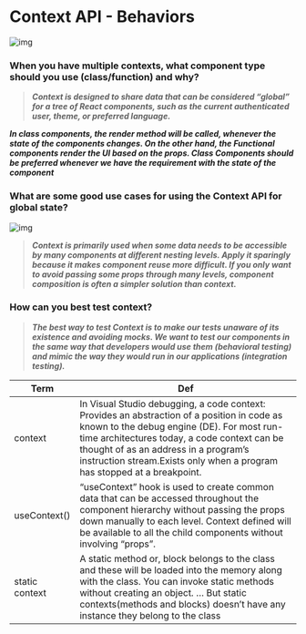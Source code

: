 # Context API - Behaviors
![img](https://miro.medium.com/max/1400/1*Yo1nkzOAMihE8Ia5O411PQ.jpeg)


### When you have multiple contexts, what component type should you use (class/function) and why?

> ***Context is designed to share data that can be considered “global” for a tree of React components, such as the current authenticated user, theme, or preferred language.***

***In class components, the render method will be called, whenever the state of the components changes. On the other hand, the Functional components render the UI based on the props. Class Components should be preferred whenever we have the requirement with the state of the component***

### What are some good use cases for using the Context API for global state?
![img](https://www.qed42.com/sites/default/files/inline-images/28.png)

> ***Context is primarily used when some data needs to be accessible by many components at different nesting levels. Apply it sparingly because it makes component reuse more difficult. If you only want to avoid passing some props through many levels, component composition is often a simpler solution than context.***

### How can you best test context?

> ***The best way to test Context is to make our tests unaware of its existence and avoiding mocks. We want to test our components in the same way that developers would use them (behavioral testing) and mimic the way they would run in our applications (integration testing).***

Term |	Def
-----|-----------
context	| In Visual Studio debugging, a code context: Provides an abstraction of a position in code as known to the debug engine (DE). For most run-time architectures today, a code context can be thought of as an address in a program’s instruction stream.Exists only when a program has stopped at a breakpoint.
useContext()| 	“useContext” hook is used to create common data that can be accessed throughout the component hierarchy without passing the props down manually to each level. Context defined will be available to all the child components without involving “props”.
static context| 	A static method or, block belongs to the class and these will be loaded into the memory along with the class. You can invoke static methods without creating an object. … But static contexts(methods and blocks) doesn’t have any instance they belong to the class
